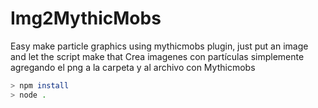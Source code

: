 # Img2MythicMobs
Easy make particle graphics using mythicmobs plugin, just put an image and let the script make that
Crea imagenes con partículas simplemente agregando el png a la carpeta y al archivo con Mythicmobs
```bash
> npm install
> node .
```
